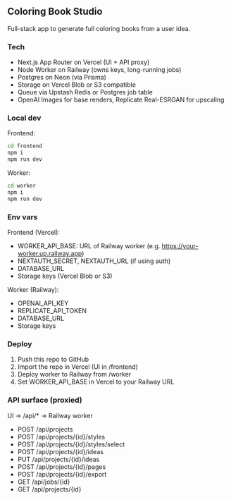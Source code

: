 ## Coloring Book Studio

Full-stack app to generate full coloring books from a user idea.

### Tech

- Next.js App Router on Vercel (UI + API proxy)
- Node Worker on Railway (owns keys, long-running jobs)
- Postgres on Neon (via Prisma)
- Storage on Vercel Blob or S3 compatible
- Queue via Upstash Redis or Postgres job table
- OpenAI Images for base renders, Replicate Real-ESRGAN for upscaling

### Local dev

Frontend:
```bash
cd frontend
npm i
npm run dev
```

Worker:
```bash
cd worker
npm i
npm run dev
```

### Env vars

Frontend (Vercel):
- WORKER_API_BASE: URL of Railway worker (e.g. https://your-worker.up.railway.app)
- NEXTAUTH_SECRET, NEXTAUTH_URL (if using auth)
- DATABASE_URL
- Storage keys (Vercel Blob or S3)

Worker (Railway):
- OPENAI_API_KEY
- REPLICATE_API_TOKEN
- DATABASE_URL
- Storage keys

### Deploy

1. Push this repo to GitHub
2. Import the repo in Vercel (UI in /frontend)
3. Deploy worker to Railway from /worker
4. Set WORKER_API_BASE in Vercel to your Railway URL

### API surface (proxied)

UI -> /api/* -> Railway worker

- POST /api/projects
- POST /api/projects/{id}/styles
- POST /api/projects/{id}/styles/select
- POST /api/projects/{id}/ideas
- PUT  /api/projects/{id}/ideas
- POST /api/projects/{id}/pages
- POST /api/projects/{id}/export
- GET  /api/jobs/{id}
- GET  /api/projects/{id}


